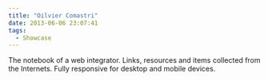 ```yaml
---
title: "Oilvier Comastri"
date: 2013-06-06 23:07:41
tags: 
  - Showcase
---
```


The notebook of a web integrator. Links, resources and items collected from the Internets. Fully responsive for desktop and mobile devices.
